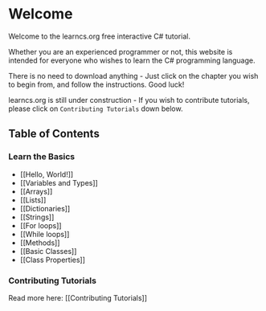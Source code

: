 # Welcome

Welcome to the learncs.org free interactive C# tutorial.

Whether you are an experienced programmer or not, this website is intended for everyone who wishes to learn the C# programming language.

There is no need to download anything - Just click on the chapter you wish to begin from, and follow the instructions. Good luck!

learncs.org is still under construction - If you wish to contribute tutorials, please click on `Contributing Tutorials` down below.

Table of Contents
-----------------

### Learn the Basics

- [[Hello, World!]]
- [[Variables and Types]]
- [[Arrays]]
- [[Lists]]
- [[Dictionaries]]
- [[Strings]]
- [[For loops]]
- [[While loops]]
- [[Methods]]
- [[Basic Classes]]
- [[Class Properties]]

### Contributing Tutorials

Read more here: [[Contributing Tutorials]]
